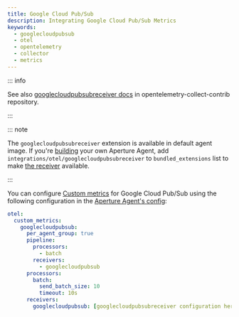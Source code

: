 ```yaml
---
title: Google Cloud Pub/Sub
description: Integrating Google Cloud Pub/Sub Metrics
keywords:
  - googlecloudpubsub
  - otel
  - opentelemetry
  - collector
  - metrics
---
```


::: info

See also [googlecloudpubsubreceiver docs][receiver] in
opentelemetry-collect-contrib repository.

:::

::: note

The `googlecloudpubsubreceiver` extension is available in default agent image.
If you're [building][build] your own Aperture Agent, add
`integrations/otel/googlecloudpubsubreceiver` to `bundled_extensions` list to
make [the receiver][receiver] available.

:::

You can configure [Custom metrics][custom-metrics] for Google Cloud Pub/Sub
using the following configuration in the [Aperture Agent's
config][agent-config]:

```yaml
otel:
  custom_metrics:
    googlecloudpubsub:
      per_agent_group: true
      pipeline:
        processors:
          - batch
        receivers:
          - googlecloudpubsub
      processors:
        batch:
          send_batch_size: 10
          timeout: 10s
      receivers:
        googlecloudpubsub: [googlecloudpubsubreceiver configuration here]
```

[build]: /reference/aperturectl/build/agent/agent.md
[receiver]:
  https://github.com/open-telemetry/opentelemetry-collector-contrib/tree/main/receiver/googlecloudpubsubreceiver
[custom-metrics]: /reference/configuration/agent.md#custom-metrics-config
[agent-config]: /reference/configuration/agent.md#agent-o-t-e-l-config
